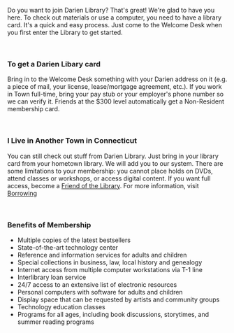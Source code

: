 <div class="row margin-bottom-30">
<div class="col-md-6">

Do you want to join Darien Library? That's great! We're glad to have you here. To check out materials or use a computer, you need to have a library card. It's a quick and easy process. Just come to the Welcome Desk when you first enter the Library to get started. 

<br />

### To get a Darien Libary card
Bring in to the Welcome Desk something with your Darien address on it (e.g. a piece of mail, your license, lease/mortgage agreement, etc.). If you work in Town full-time, bring your pay stub or your employer's phone number so we can verify it. Friends at the $300 level automatically get a Non-Resident membership card.

<br />

### I Live in Another Town in Connecticut
You can still check out stuff from Darien Library. Just bring in your library card from your hometown library. We will add you to our system. There are some limitations to your membership: you cannot place holds on DVDs, attend classes or workshops, or access digital content. If you want full access, become a [Friend of the Library](/friends "Friend of the Library"). For more information, visit [Borrowing](/borrowing "Borrowing")

<br/>

</div>
<div class="col-md-6">

### Benefits of Membership
* Multiple copies of the latest bestsellers
* State-of-the-art technology center
* Reference and information services for adults and children
* Special collections in business, law, local history and genealogy
* Internet access from multiple computer workstations via T-1 line
* Interlibrary loan service
* 24/7 access to an extensive list of electronic resources
* Personal computers with software for adults and children
* Display space that can be requested by artists and community groups
* Technology education classes
* Programs for all ages, including book discussions, storytimes, and summer reading programs

</div>
</div>
